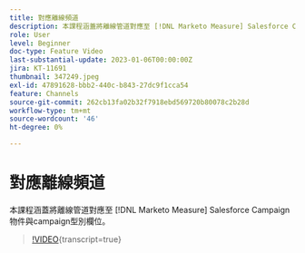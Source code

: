 ```yaml
---
title: 對應離線頻道
description: 本課程涵蓋將離線管道對應至 [!DNL Marketo Measure] Salesforce Campaign物件與campaign型別欄位。
role: User
level: Beginner
doc-type: Feature Video
last-substantial-update: 2023-01-06T00:00:00Z
jira: KT-11691
thumbnail: 347249.jpeg
exl-id: 47891628-bbb2-440c-b843-27dc9f1cca54
feature: Channels
source-git-commit: 262cb13fa02b32f7918ebd569720b80078c2b28d
workflow-type: tm+mt
source-wordcount: '46'
ht-degree: 0%

---
```


# 對應離線頻道

本課程涵蓋將離線管道對應至 [!DNL Marketo Measure] Salesforce Campaign物件與campaign型別欄位。

>[!VIDEO](https://video.tv.adobe.com/v/347249/?learn=on){transcript=true}
